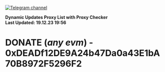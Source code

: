 [![Telegram channel](https://img.shields.io/endpoint?url=https://runkit.io/damiankrawczyk/telegram-badge/branches/master?url=https://t.me/n4z4v0d)](https://t.me/n4z4v0d) 

**Dynamic Updates Proxy List with Proxy Checker**  
**Last Updated: 19.12.23 19:56**

# DONATE (_any evm_) - 0xDEADf12DE9A24b47Da0a43E1bA70B8972F5296F2
